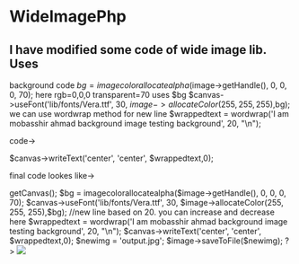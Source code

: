 # WideImagePhp
I have modified some code of wide image lib.
Uses
-------
background code
$bg = imagecolorallocatealpha($image->getHandle(), 0, 0, 0, 70);
here rgb=0,0,0
transparent=70
uses $bg
$canvas->useFont('lib/fonts/Vera.ttf', 30, $image->allocateColor(255, 255, 255),$bg);
we can use wordwrap method for new line 
$wrappedtext = wordwrap('I am mobasshir ahmad background image testing background', 20, "\n");

code->

$canvas->writeText('center', 'center', $wrappedtext,0);



final code lookes like->
<?php

include("lib/WideImage.php");

$randomImage = '186feed0-c60e-4d52-a17e-5bf350e22991.jpg';
$image = WideImage::load($randomImage);

$canvas = $image->getCanvas();

$bg = imagecolorallocatealpha($image->getHandle(), 0, 0, 0, 70);

$canvas->useFont('lib/fonts/Vera.ttf', 30, $image->allocateColor(255, 255, 255),$bg);
//new line based on 20. you can increase and decrease here
$wrappedtext = wordwrap('I am mobasshir ahmad background image testing background', 20, "\n");


$canvas->writeText('center', 'center', $wrappedtext,0);


$newimg = 'output.jpg';

$image->saveToFile($newimg);


?>
<img src="output.jpg" />


